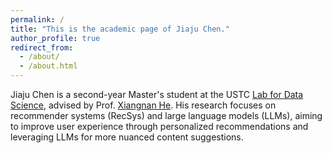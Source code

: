 ```yaml
---
permalink: /
title: "This is the academic page of Jiaju Chen."
author_profile: true
redirect_from: 
  - /about/
  - /about.html
---
```


Jiaju Chen is a second-year Master's student at the USTC [Lab for Data Science](https://data-science.ustc.edu.cn/), advised by Prof. [Xiangnan He](https://hexiangnan.github.io/). His research focuses on recommender systems (RecSys) and large language models (LLMs), aiming to improve user experience through personalized recommendations and leveraging LLMs for more nuanced content suggestions.

